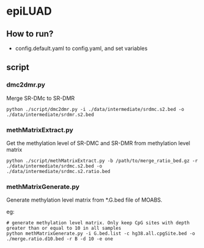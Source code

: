 # epiLUAD
## How to run?
+ config.default.yaml to config.yaml, and set variables
## script

### dmc2dmr.py
Merge SR-DMc to SR-DMR
```
python ./script/dmc2dmr.py -i ./data/intermediate/srdmc.s2.bed -o ./data/intermediate/srdmr.s2.bed
```
### methMatrixExtract.py
Get the methylation level of SR-DMC and SR-DMR from methylation level matrix

```
python ./script/methMatrixExtract.py -b /path/to/merge_ratio_bed.gz -r ./data/intermediate/srdmc.s2.bed -o ./data/intermediate/srdmc.s2.ratio.bed
```
### methMatrixGenerate.py

Generate methylation level matrix from *.G.bed file of MOABS.

eg:
```
# generate methylation level matrix. Only keep CpG sites with depth greater than or equal to 10 in all samples  
python methMatrixGenerate.py -i G.bed.list -c hg38.all.cpgSite.bed -o ./merge.ratio.d10.bed -r B -d 10 -e one

```